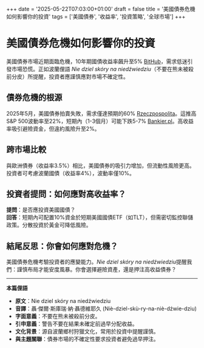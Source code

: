 +++
date = '2025-05-22T07:03:00+01:00'
draft = false
title = '美國債券危機如何影響你的投資'
tags = ['美國債券', '收益率', '投資策略', '全球市場']
+++

# 美國債券危機如何影響你的投資

美國債券市場近期面臨危機，10年期國債收益率飆升至5% [BitHub](https://bithub.pl/gospodarka/z-ostatniej-chwili-fatalna-aukcja-amerykanskich-obligacji-nikt-nie-chce-pozyczac-usa-rentownosci-w-gore/)，需求低迷引發市場恐慌。正如波蘭俚語 *Nie dziel skóry na niedźwiedziu*（不要在熊未被殺前分皮）所提醒，投資者應謹慎應對市場不確定性。

## 債券危機的根源
2025年5月，美國債券拍賣失敗，需求僅達預期的60% [Rzeczpospolita](https://www.rp.pl/gospodarka/art42335241-inwestorzy-szykuja-sie-na-5-proc-rentownosc)。這推高S&P 500波動率至22%，短期內（1-3個月）可能下跌5-7% [Bankier.pl](https://www.bankier.pl/wiadomosc/Chciwosc-zgubila-byki-na-Wall-Street-S-P500-poglebil-wtorkowe-spadki-8946564.html)。高收益率吸引避險資金，但違約風險升至2%。

## 跨市場比較
與歐洲債券（收益率3.5%）相比，美國債券的吸引力增加，但流動性風險更高。投資者可考慮波蘭國債（收益率4%），波動率僅10%。

## 投資者提問：如何應對高收益率？
**提問**：是否應投資美國國債？  
**回答**：短期內可配置10%資金於短期美國國債ETF（如TLT），但需密切監控聯儲政策。分散投資於黃金可降低風險。

## 結尾反思：你會如何應對危機？
美國債券危機考驗投資者的應變能力。*Nie dziel skóry na niedźwiedziu*提醒我們：謹慎布局才能安度風暴。你會選擇避險資產，還是押注高收益債券？

---

**本篇俚語**  
- **原文**：Nie dziel skóry na niedźwiedziu  
- **音譯**：聶·傑爾·斯庫瑞·納·聶德維耶久 (Niè-dziel-skù-ry-na-niè-dźwie-dziu)  
- **字面意義**：不要在熊未被殺前分皮。  
- **引申意義**：警告不要在結果未確定前過早分配收益。  
- **文化背景**：源自波蘭鄉村狩獵文化，常用於投資中提醒謹慎。  
- **與主題關聯**：債券市場的不確定性要求投資者避免過早押注。